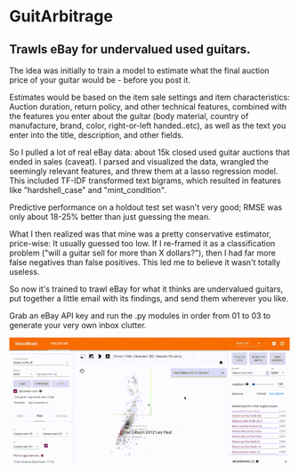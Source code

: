 # GuitArbitrage

## Trawls eBay for undervalued used guitars.

The idea was initially to train a model to estimate what the final auction price of your guitar would be - before you post it. 

Estimates would be based on the item sale settings and item characteristics: Auction duration, return policy, and other technical features, combined with the features you enter about the guitar (body material, country of manufacture, brand, color, right-or-left handed..etc), as well as the text you enter into the title, description, and other fields.

So I pulled a lot of real eBay data: about 15k closed used guitar auctions that ended in sales (caveat). I parsed and visualized the data, wrangled the seemingly relevant features, and threw them at a lasso regression model. This included TF-IDF transformed text bigrams, which resulted in features like "hardshell_case" and "mint_condition". 

Predictive performance on a holdout test set wasn't very good; RMSE was only about 18-25% better than just guessing the mean.

What I then realized was that mine was a pretty conservative estimator, price-wise: It usually guessed too low. If I re-framed it as a classification problem ("will a guitar sell for more than X dollars?"), then I had far more false negatives than false positives. This led me to believe it wasn't totally useless.

So now it's trained to trawl eBay for what it thinks are undervalued guitars, put together a little email with its findings, and send them wherever you like.

Grab an eBay API key and run the .py modules in order from 01 to 03 to generate your very own inbox clutter.

![](/_media/guitar_projector_small.gif)